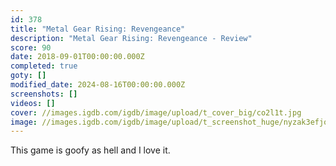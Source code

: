 ```yaml
---
id: 378
title: "Metal Gear Rising: Revengeance"
description: "Metal Gear Rising: Revengeance - Review"
score: 90
date: 2018-09-01T00:00:00.000Z
completed: true
goty: []
modified_date: 2024-08-16T00:00:00.000Z
screenshots: []
videos: []
cover: //images.igdb.com/igdb/image/upload/t_cover_big/co2l1t.jpg
image: //images.igdb.com/igdb/image/upload/t_screenshot_huge/nyzak3efjolrqz4twy0p.jpg
---
```

This game is goofy as hell and I love it.